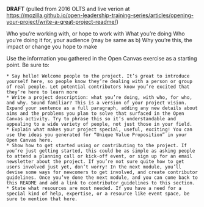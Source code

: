 **DRAFT**
(pulled from 2016 OLTS and live verion at https://mozilla.github.io/open-leadership-training-series/articles/opening-your-project/write-a-great-project-readme/)

Who you’re working with, or hope to work with
What you’re doing
Who you’re doing it for, your audience (may be same as b)
Why you’re this, the impact or change you hope to make

Use the information you gathered in the Open Canvas exercise as a starting point. Be sure to:

    * Say hello! Welcome people to the project. It’s great to introduce yourself here, so people know they’re dealing with a person or group of real people. Let potential contributors know you’re excited that they’re here to learn more
    * Write a project description: what you’re doing, with who, for who, and why. Sound familiar? This is a version of your project vision. Expand your sentence as a full paragraph, adding any new details about aims and the problems you plan to solve that surfaced in the Open Canvas activity. Try to phrase this so it’s understandable and appealing to a wide variety of people, not just those in your field.
    * Explain what makes your project special, useful, exciting! You can use the ideas you generated for “Unique Value Proposition” in your Open Canvas here.
    * Show how to get started using or contributing to the project. If you’re just getting started, this could be as simple as asking people to attend a planning call or kick-off event, or sign up for an email newsletter about the project. If you’re not sure quite how to get users involved just yet, don’t worry! In the next module, you’ll devise some ways for newcomers to get involved, and create contributor guidelines. Once you’ve done the next module, and you can come back to this README and add a link to contributor guidelines to this section.
    * State what resources are most needed. If you have a need for a special kind of help, expertise, or a resource like event space, be sure to mention that here.
